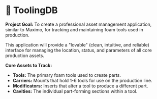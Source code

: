 # 🔷 ToolingDB

**Project Goal:** To create a professional asset management application, similar to Maximo, for tracking and maintaining foam tools used in production.

This application will provide a "lovable" (clean, intuitive, and reliable) interface for managing the location, status, and parameters of all core production assets.

**Core Assets to Track:**
* **Tools:** The primary foam tools used to create parts.
* **Carriers:** Mounts that hold 1-6 tools for use on the production line.
* **Modificators:** Inserts that alter a tool to produce a different part.
* **Cavities:** The individual part-forming sections within a tool.
